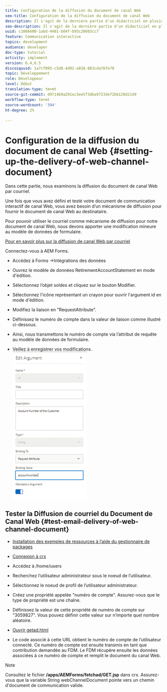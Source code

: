 ```yaml
---
title: Configuration de la diffusion du document de canal Web
seo-title: Configuration de la diffusion du document de canal Web
description: Il s'agit de la dernière partie d'un didacticiel en plusieurs étapes pour créer votre premier document de communications interactives. Dans cette partie, nous examinons la diffusion du document de canal Web par courriel.
seo-description: Il s'agit de la dernière partie d'un didacticiel en plusieurs étapes pour créer votre premier document de communications interactives. Dans cette partie, nous examinons la diffusion du document de canal Web par courriel.
uuid: c1066600-1abd-4401-b04f-b93c28603cc7
feature: Communication interactive
topics: development
audience: developer
doc-type: tutorial
activity: implement
version: 6.4,6.5
discoiquuid: 1a7cf095-c5d8-4d92-a018-883cda76fe70
topic: Développement
role: Développeur
level: Début
translation-type: tm+mt
source-git-commit: d9714b9a291ec3ee5f3dba9723de72bb120d2149
workflow-type: tm+mt
source-wordcount: '394'
ht-degree: 2%

---
```



# Configuration de la diffusion du document de canal Web {#setting-up-the-delivery-of-web-channel-document}


Dans cette partie, nous examinons la diffusion du document de canal Web par courriel.

Une fois que vous avez défini et testé votre document de communication interactif de canal Web, vous avez besoin d’un mécanisme de diffusion pour fournir le document de canal Web au destinataire.

Pour pouvoir utiliser le courriel comme mécanisme de diffusion pour notre document de canal Web, nous devons apporter une modification mineure au modèle de données de formulaire.

[Pour en savoir plus sur la diffusion de canal Web par courriel](/help/forms/interactive-communications/delivery-of-web-channel-document-tutorial-use.md)

Connectez-vous à AEM Forms.

* Accédez à Forms ->Intégrations des données

* Ouvrez le modèle de données RetirementAccountStatement en mode d&#39;édition.

* Sélectionnez l’objet soldes et cliquez sur le bouton Modifier.

* Sélectionnez l&#39;icône représentant un crayon pour ouvrir l&#39;argument id en mode d&#39;édition.

* Modifiez la liaison en &quot;RequestAttribute&quot;.

* Définissez le numéro de compte dans la valeur de liaison comme illustré ci-dessous.

* Ainsi, nous transmettons le numéro de compte via l’attribut de requête au modèle de données de formulaire.

* Veillez à enregistrer vos modifications.
   ![fdm](assets/requestattribute.gif)

## Tester la Diffusion de courriel du Document de Canal Web {#test-email-delivery-of-web-channel-document}

* [Installation des exemples de ressources à l’aide du gestionnaire de packages](assets/webchanneldelivery.zip)
* [Connexion à crx](http://localhost:4502/crx/de/index.jsp#)

* Accédez à /home/users

* Recherchez l’utilisateur administrateur sous le noeud de l’utilisateur.

* Sélectionnez le noeud de profil de l’utilisateur administrateur.

* Créez une propriété appelée &quot;numéro de compte&quot;. Assurez-vous que le type de propriété est une chaîne.

* Définissez la valeur de cette propriété de numéro de compte sur &quot;3059827&quot;. Vous pouvez définir cette valeur sur n’importe quel nombre aléatoire.

* [Ouvrir getad.html](http://localhost:4502/content/getad.html)

* Le code associé à cette URL obtient le numéro de compte de l’utilisateur connecté. Ce numéro de compte est ensuite transmis en tant que contribution demandée au FDM. Le FDM récupère ensuite les données associées à ce numéro de compte et remplit le document du canal Web.

>[!NOTE]
>
>Consultez le fichier **/apps/AEMForms/fetchad/GET.jsp** dans crx. Assurez-vous que la variable String webChannelDocument pointe vers un chemin d&#39;document de communication valide.
